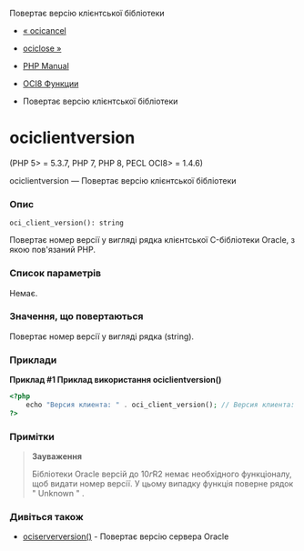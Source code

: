 Повертає версію клієнтської бібліотеки

-   [« ocicancel](function.oci-cancel.html)
    
-   [ociclose »](function.oci-close.html)
    
-   [PHP Manual](index.md)
    
-   [OCI8 Функции](ref.oci8.md)
    
-   Повертає версію клієнтської бібліотеки
    

# ociclientversion

(PHP 5> = 5.3.7, PHP 7, PHP 8, PECL OCI8> = 1.4.6)

ociclientversion — Повертає версію клієнтської бібліотеки

### Опис

```methodsynopsis
oci_client_version(): string
```

Повертає номер версії у вигляді рядка клієнтської C-бібліотеки Oracle, з якою пов'язаний PHP.

### Список параметрів

Немає.

### Значення, що повертаються

Повертає номер версії у вигляді рядка (string).

### Приклади

**Приклад #1 Приклад використання **ociclientversion()****

```php
<?php
    echo "Версия клиента: " . oci_client_version(); // Версия клиента: 19.9.0.0.0
?>
```

### Примітки

> **Зауваження**
> 
> Бібліотеки Oracle версій до 10*г*R2 немає необхідного функціоналу, щоб видати номер версії. У цьому випадку функція поверне рядок " Unknown " .

### Дивіться також

-   [ociserverversion()](function.oci-server-version.html) - Повертає версію сервера Oracle